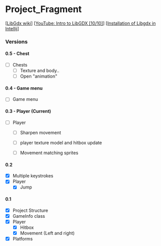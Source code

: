 # Project_Fragment
[[LibGdx wiki](https://github.com/libgdx/libgdx/wiki)]
[[YouTube: Intro to LibGDX [10/10]](https://www.youtube.com/watch?v=IVtfZYbXuLg&list=PLZhNP5qJ2IA2RfQBxAC06xv2S07o-UBSd&index=3)]
[[Installation of Libgdx in Intellij](https://www.youtube.com/watch?v=q0wM63_KNIs)]

### Versions

#### 0.5 - Chest 
- [ ] Chests
    - [ ] Texture and body..
    - [ ] Open "animation"

#### 0.4 - Game menu
- [ ] Game menu

#### 0.3 - Player (Current)
- [ ] Player
    - [ ] Sharpen movement
    - [ ] player texture model and hitbox update
    - [ ] Movement matching sprites


#### 0.2
- [X] Multiple keystrokes
- [X] Player
    - [X] Jump

#### 0.1
- [X] Project Structure
- [X] GameInfo class
- [X] Player
    - [X] Hitbox
    - [X] Movement (Left and right)
- [X] Platforms
